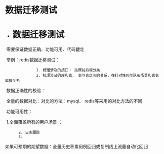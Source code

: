 # 数据迁移测试
- # 数据迁移测试

​ 需要保证数据正确、功能可用、代码健壮

​       举例：redis数据迁移测试：

                  1. 梳理涉及的接口： 按照前后端分类
                  2. 梳理涉及的库和表， 表与表之间的关系，在针对性列举队形场景和表表直接关系
               

​          数据正确性的校验：

​         全量的数据对比：对比的方法：mysql、 redis等采用的对比方法的不同

​         功能可用性：

​           1.全面覆盖所有的用户场景 ；

          2. 日志跟踪
          3. 

​          如果可预期的期望数据：全量历史积累用例回归或复制线上流量自动化回归
